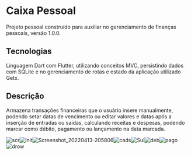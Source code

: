 # Caixa Pessoal 
Projeto pessoal construído para auxiliar no gerenciamento de finanças pessoais, versão 1.0.0.
## Tecnologias
Linguagem Dart com Flutter, utilizando conceitos MVC, persistindo dados com SQLite e no gerenciamento de rotas e estado da aplicação utilizado Getx.  
## Descrição
Armazena transações financeiras que o usuário insere manualmente, podendo setar datas de vencimento ou editar valores e datas após a inserção de entradas ou saídas, calculando receitas e despesas, podendo marcar como débito, pagamento ou lançamento na data marcada.

![scr](https://user-images.githubusercontent.com/64455494/163285588-4c617b83-9da4-451d-8458-5c39139fd07c.jpg)![init](https://user-images.githubusercontent.com/64455494/163285613-cd07f772-251b-408f-b483-22ee02be2d8f.jpg)![Screenshot_20220413-205806](https://user-images.githubusercontent.com/64455494/163288539-55bba725-38bd-415b-af06-e8833b79d0ae.jpg)![cads](https://user-images.githubusercontent.com/64455494/163285888-deb78bb5-f824-4360-955c-c936cec93ac2.jpg)![Sul](https://user-images.githubusercontent.com/64455494/163288260-001644cb-ee18-4770-860e-8508d4951d9f.jpg)![deb](https://user-images.githubusercontent.com/64455494/163285890-34d40a15-968f-4700-8db8-ff40932471c9.jpg)![pago](https://user-images.githubusercontent.com/64455494/163285749-6cc2298f-034e-46a4-8358-fab88a92e687.jpg)![drow](https://user-images.githubusercontent.com/64455494/163285891-21977d88-3054-4d4d-8226-09b7407d5d94.jpg)



